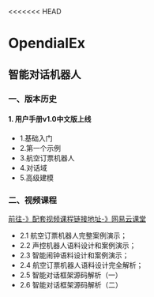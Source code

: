 <<<<<<< HEAD
# OpendialEx
## 智能对话机器人 ##
### 一、版本历史 ###
#### 1. 用户手册v1.0中文版上线 ####
- 1.基础入门
- 2.第一个示例
- 3.航空订票机器人
- 4.对话域
- 5.高级建模
### 二、视频课程 ####

[前往-》配套视频课程链接地址-》网易云课堂](http://study.163.com/course/courseMain.htm?courseId=1005049028&utm_campaign=commission&utm_source=cp-1016839500&utm_medium=share)

- 2.1 航空订票机器人完整案例演示；
- 2.2 声控机器人语料设计和案例演示；
- 2.3 智能闹钟语料设计和案例演示；
- 2.4 航空订票机器人语料设计完全解析；
- 2.5 智能对话框架源码解析（一）
- 2.6 智能对话框架源码解析（二）

